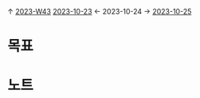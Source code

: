 
↑ [2023-W43](2023-W43.md)
[2023-10-23](2023-10-23.md) ← 2023-10-24 → [2023-10-25](2023-10-25.md)


# 목표



# 노트





